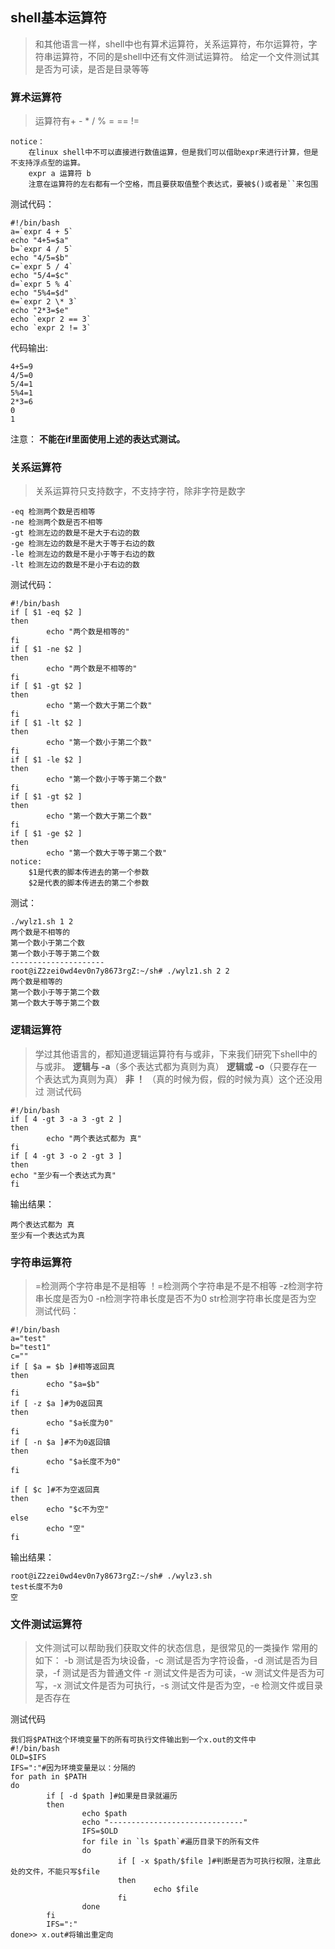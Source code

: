 ## shell基本运算符 ##
> 和其他语言一样，shell中也有算术运算符，关系运算符，布尔运算符，字符串运算符，不同的是shell中还有文件测试运算符。
> 给定一个文件测试其是否为可读，是否是目录等等

### 算术运算符 ###
> 运算符有+ - * / % = == !=
```
notice：
	在linux shell中不可以直接进行数值运算，但是我们可以借助expr来进行计算，但是不支持浮点型的运算。
	expr a 运算符 b
	注意在运算符的左右都有一个空格，而且要获取值整个表达式，要被$()或者是``来包围
```
测试代码：
```
#!/bin/bash
a=`expr 4 + 5`
echo "4+5=$a"
b=`expr 4 / 5`
echo "4/5=$b"
c=`expr 5 / 4`
echo "5/4=$c"
d=`expr 5 % 4`
echo "5%4=$d"
e=`expr 2 \* 3`
echo "2*3=$e"
echo `expr 2 == 3`
echo `expr 2 != 3`
```
代码输出:
```
4+5=9
4/5=0
5/4=1
5%4=1
2*3=6
0
1
```
注意：
**不能在if里面使用上述的表达式测试。**

### 关系运算符 ###
> 关系运算符只支持数字，不支持字符，除非字符是数字
```
-eq 检测两个数是否相等
-ne 检测两个数是否不相等
-gt 检测左边的数是不是大于右边的数
-ge 检测左边的数是不是大于等于右边的数
-le 检测左边的数是不是小于等于右边的数
-lt 检测左边的数是不是小于右边的数
```
测试代码：
```
#!/bin/bash
if [ $1 -eq $2 ]
then
        echo "两个数是相等的"
fi
if [ $1 -ne $2 ]
then
        echo "两个数是不相等的"
fi
if [ $1 -gt $2 ]
then
        echo "第一个数大于第二个数"
fi
if [ $1 -lt $2 ]
then
        echo "第一个数小于第二个数"
fi
if [ $1 -le $2 ]
then
        echo "第一个数小于等于第二个数"
fi
if [ $1 -gt $2 ]
then
        echo "第一个数大于第二个数"
fi
if [ $1 -ge $2 ]
then
        echo "第一个数大于等于第二个数"
notice:
	$1是代表的脚本传进去的第一个参数
	$2是代表的脚本传进去的第二个参数
```
测试：
```
./wylz1.sh 1 2
两个数是不相等的
第一个数小于第二个数
第一个数小于等于第二个数
---------------------
root@iZ2zei0wd4ev0n7y8673rgZ:~/sh# ./wylz1.sh 2 2 
两个数是相等的
第一个数小于等于第二个数
第一个数大于等于第二个数
```

### 逻辑运算符 ###
> 学过其他语言的，都知道逻辑运算符有与或非，下来我们研究下shell中的与或非。
> **逻辑与 -a**（多个表达式都为真则为真）
> **逻辑或 -o**（只要存在一个表达式为真则为真）
> **非 ！** （真的时候为假，假的时候为真）这个还没用过
测试代码
```
#!/bin/bash
if [ 4 -gt 3 -a 3 -gt 2 ]
then
        echo "两个表达式都为 真"
fi
if [ 4 -gt 3 -o 2 -gt 3 ]
then
echo "至少有一个表达式为真"
fi
```
输出结果：
```
两个表达式都为 真
至少有一个表达式为真
```

### 字符串运算符 ###
> =检测两个字符串是不是相等
> ！=检测两个字符串是不是不相等
> -z检测字符串长度是否为0
> -n检测字符串长度是否不为0
> str检测字符串长度是否为空
测试代码：

```
#!/bin/bash
a="test"
b="test1"
c=""
if [ $a = $b ]#相等返回真
then
        echo "$a=$b"
fi
if [ -z $a ]#为0返回真
then
        echo "$a长度为0"
fi
if [ -n $a ]#不为0返回镇
then
        echo "$a长度不为0"
fi

if [ $c ]#不为空返回真
then
        echo "$c不为空"
else
        echo "空"
fi
```
输出结果：
```
root@iZ2zei0wd4ev0n7y8673rgZ:~/sh# ./wylz3.sh 
test长度不为0
空
```

### 文件测试运算符 ###
> 文件测试可以帮助我们获取文件的状态信息，是很常见的一类操作
> 常用的如下：
> -b 测试是否为块设备，-c 测试是否为字符设备，-d 测试是否为目录，-f 测试是否为普通文件
> -r 测试文件是否为可读，-w 测试文件是否为可写，-x 测试文件是否为可执行，-s 测试文件是否为空，-e 检测文件或目录是否存在

测试代码
    
```
我们将$PATH这个环境变量下的所有可执行文件输出到一个x.out的文件中
#!/bin/bash
OLD=$IFS
IFS=":"#因为环境变量是以：分隔的
for path in $PATH
do
        if [ -d $path ]#如果是目录就遍历
        then
                echo $path
                echo "------------------------------"
                IFS=$OLD
                for file in `ls $path`#遍历目录下的所有文件
                do
                        if [ -x $path/$file ]#判断是否为可执行权限，注意此处的文件，不能只写$file
                        then
                                echo $file
                        fi
                done
        fi
        IFS=":"
done>> x.out#将输出重定向
```